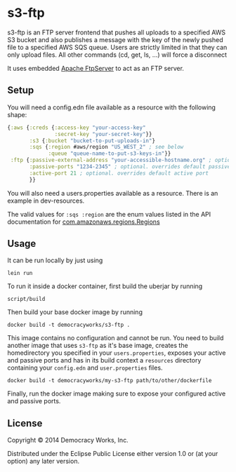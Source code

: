 # s3-ftp

s3-ftp is an FTP server frontend that pushes all uploads to a specified AWS S3 bucket and also publishes a message with the key of the newly pushed file to a specified AWS SQS queue. Users are strictly limited in that they can only upload files. All other commands (cd, get, ls, ...) will force a disconnect

It uses embedded [Apache FtpServer](http://mina.apache.org/ftpserver-project/) to act as an FTP server.


## Setup

You will need a config.edn file available as a resource with the
following shape:

```clojure
{:aws {:creds {:access-key "your-access-key"
               :secret-key "your-secret-key"}}
       :s3 {:bucket "bucket-to-put-uploads-in"}
       :sqs {:region #aws/region "US_WEST_2" ; see below
             :queue "queue-name-to-put-s3-keys-in"}}
 :ftp {:passive-external-address "your-accessible-hostname.org" ; optional. overrides using machines hostname
       :passive-ports "1234-2345" ; optional. overrides default passive ports
       :active-port 21 ; optional. overrides default active port
       }}

```

You will also need a users.properties available as a resource. There is an example in dev-resources.

The valid values for `:sqs :region` are the enum values listed in
the API documentation for [com.amazonaws.regions.Regions](http://docs.aws.amazon.com/AWSJavaSDK/latest/javadoc/com/amazonaws/regions/Regions.html)

## Usage

It can be run locally by just using 

`lein run`

To run it inside a docker container, first build the uberjar by running

`script/build`

Then build your base docker image by running 

`docker build -t democracyworks/s3-ftp .`

This image contains no configuration and cannot be run. You need to build another image that uses `s3-ftp` as it's base image, creates the homedirectory you specified in your `users.properties`, exposes your active and passive ports and has in its build context a `resources` directory containing your `config.edn` and `user.properties` files.

`docker build -t democracyworks/my-s3-ftp path/to/other/dockerfile`

Finally, run the docker image making sure to expose your configured active and passive ports.

## License

Copyright © 2014 Democracy Works, Inc.

Distributed under the Eclipse Public License either version 1.0 or (at
your option) any later version.
